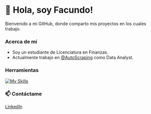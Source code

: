 # 👋 Hola, soy Facundo!

Bienvenido a mi GitHub, donde comparto mis proyectos en los cuales trabajo. 

### Acerca de mí  

- Soy un estudiante de Licenciatura en Finanzas.  
- Actualmente trabajo en [@AutoScraping](https://github.com/AutoScraping) como Data Analyst.

### Herramientas

[![My Skills](https://skillicons.dev/icons?i=py,mysql,postgres,git,github&theme=light)](https://skillicons.dev)

### 📫 Contáctame
[LinkedIn](https://www.linkedin.com/in/facundolotobattan/)
